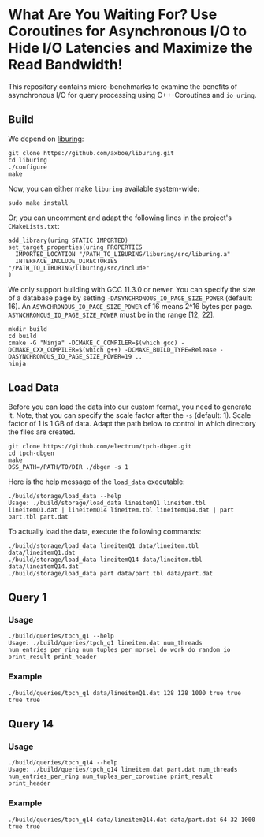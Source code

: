 # What Are You Waiting For? Use Coroutines for Asynchronous I/O to Hide I/O Latencies and Maximize the Read Bandwidth!

This repository contains micro-benchmarks to examine the benefits of asynchronous I/O for query processing using C++-Coroutines and `io_uring`.

## Build

We depend on [liburing](https://github.com/axboe/liburing):

```
git clone https://github.com/axboe/liburing.git
cd liburing
./configure
make
```

Now, you can either make `liburing` available system-wide:

```
sudo make install
```

Or, you can uncomment and adapt the following lines in the project's `CMakeLists.txt`:

```
add_library(uring STATIC IMPORTED)
set_target_properties(uring PROPERTIES
  IMPORTED_LOCATION "/PATH_TO_LIBURING/liburing/src/liburing.a"
  INTERFACE_INCLUDE_DIRECTORIES "/PATH_TO_LIBURING/liburing/src/include"
)
```

We only support building with GCC 11.3.0 or newer.
You can specify the size of a database page by setting `-DASYNCHRONOUS_IO_PAGE_SIZE_POWER` (default: 16).
An `ASYNCHRONOUS_IO_PAGE_SIZE_POWER` of 16 means 2^16 bytes per page.
`ASYNCHRONOUS_IO_PAGE_SIZE_POWER` must be in the range [12, 22].

```
mkdir build
cd build
cmake -G "Ninja" -DCMAKE_C_COMPILER=$(which gcc) -DCMAKE_CXX_COMPILER=$(which g++) -DCMAKE_BUILD_TYPE=Release -DASYNCHRONOUS_IO_PAGE_SIZE_POWER=19 ..
ninja
```

## Load Data

Before you can load the data into our custom format, you need to generate it.
Note, that you can specify the scale factor after the `-s` (default: 1).
Scale factor of 1 is 1 GB of data.
Adapt the path below to control in which directory the files are created.

```
git clone https://github.com/electrum/tpch-dbgen.git
cd tpch-dbgen
make
DSS_PATH=/PATH/TO/DIR ./dbgen -s 1
```

Here is the help message of the `load_data` executable:

```
./build/storage/load_data --help
Usage: ./build/storage/load_data lineitemQ1 lineitem.tbl lineitemQ1.dat | lineitemQ14 lineitem.tbl lineitemQ14.dat | part part.tbl part.dat
```

To actually load the data, execute the following commands:

```
./build/storage/load_data lineitemQ1 data/lineitem.tbl data/lineitemQ1.dat
./build/storage/load_data lineitemQ14 data/lineitem.tbl data/lineitemQ14.dat
./build/storage/load_data part data/part.tbl data/part.dat
```

## Query 1

### Usage

```
./build/queries/tpch_q1 --help
Usage: ./build/queries/tpch_q1 lineitem.dat num_threads num_entries_per_ring num_tuples_per_morsel do_work do_random_io print_result print_header
```

### Example

```
./build/queries/tpch_q1 data/lineitemQ1.dat 128 128 1000 true true true true
```

## Query 14

### Usage

```
./build/queries/tpch_q14 --help
Usage: ./build/queries/tpch_q14 lineitem.dat part.dat num_threads num_entries_per_ring num_tuples_per_coroutine print_result print_header
```

### Example

```
./build/queries/tpch_q14 data/lineitemQ14.dat data/part.dat 64 32 1000 true true
```
